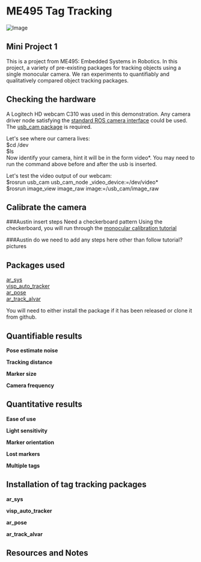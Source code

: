 ME495 Tag Tracking
========================

![Image](http://www.qrstuff.com/images/sample.png)

## Mini Project 1

This is a project from ME495: Embedded Systems in Robotics. In this project, a variety of pre-existing packages for tracking objects using a single monocular camera. We ran experiments to quantifiably and qualitatively compared object tracking packages.


## Checking the hardware

A Logitech HD webcam C310 was used in this demonstration. Any camera driver node satisfying the [standard ROS camera interface](http://wiki.ros.org/image_pipeline#Hardware_Requirements) could be used. The [usb_cam package](http://wiki.ros.org/usb_cam) is required. 

Let's see where our camera lives:  
	$cd /dev  
	$ls  
Now identify your camera, hint it will be in the form video*. You may need to run the command above before and after the usb is inserted.

Let's test the video output of our webcam:  
	$rosrun usb_cam usb_cam_node _video_device:=/dev/video*  
	$rosrun image_view image_raw image:=/usb_cam/image_raw

## Calibrate the camera

###Austin insert steps Need a checkerboard pattern
Using the checkerboard, you will run through the [monocular calibration tutorial](http://wiki.ros.org/camera_calibration/Tutorials/MonocularCalibration)

###Austin do we need to add any steps here other than follow tutorial? pictures

## Packages used

[ar_sys](http://wiki.ros.org/ar_sys)  
[visp_auto_tracker](http://wiki.ros.org/ar_sys)  
[ar_pose](http://wiki.ros.org/ar_sys)  
[ar_track_alvar](http://wiki.ros.org/ar_sys)  

You will need to either install the package if it has been released or clone it from github.



## Quantifiable results

**Pose estimate noise**

**Tracking distance**

**Marker size**

**Camera frequency**



## Quantitative results

**Ease of use**

**Light sensitivity**

**Marker orientation**

**Lost markers**

**Multiple tags**


## Installation of tag tracking packages

**ar_sys**

**visp_auto_tracker**

**ar_pose**

**ar_track_alvar**




## Resources and Notes


